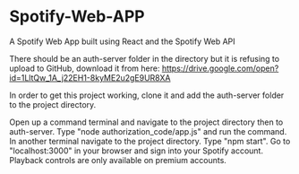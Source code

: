 # Spotify-Web-APP

A Spotify Web App built using React and the Spotify Web API

There should be an auth-server folder in the directory but it is refusing to upload to GitHub, download it from here: https://drive.google.com/open?id=1LltQw_1A_j22EH1-8kyME2u2gE9UR8XA

In order to get this project working, clone it and add the auth-server folder to the project directory.
 
  Open up a command terminal and navigate to the project directory then to auth-server.
  Type "node authorization_code/app.js" and run the command.
  In another terminal navigate to the project directory.
  Type "npm start".
  Go to "localhost:3000" in your browser and sign into your Spotify account.
  Playback controls are only available on premium accounts.
